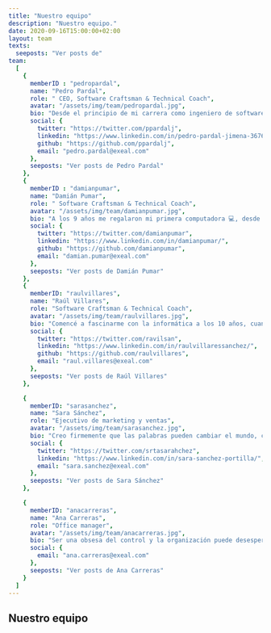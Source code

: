 ```yaml
---
title: "Nuestro equipo"
description: "Nuestro equipo."
date: 2020-09-16T15:00:00+02:00
layout: team
texts:
  seeposts: "Ver posts de"
team:
  [
    { 
      memberID : "pedropardal",     
      name: "Pedro Pardal",
      role: " CEO, Software Craftsman & Technical Coach",
      avatar: "/assets/img/team/pedropardal.jpg",
      bio: "Desde el principio de mi carrera como ingeniero de software, siempre he aspirado a mejorar mis habilidades y ayudar a mis compañeros a crecer como profesionales. En 2017 conocí la comunidad de Software Craftsmanship y fiché como Software Crafter en Codurance, en un deseo de convertir mi pasión por ayudar en mi trabajo full time. Hoy, dedico el 100% de mi tiempo a ayudar a equipos a entregar software de alta calidad, mediante el coaching de prácticas de Extreme programming y los valores de Software craftsmanship a junto con mi propio equipo en Exeal.",
      social: {
        twitter: "https://twitter.com/ppardalj",
        linkedin: "https://www.linkedin.com/in/pedro-pardal-jimena-36764344/",
        github: "https://github.com/ppardalj",
        email: "pedro.pardal@exeal.com"
      },
      seeposts: "Ver posts de Pedro Pardal"
    },
    { 
      memberID : "damianpumar", 
      name: "Damián Pumar",
      role: " Software Craftsman & Technical Coach",
      avatar: "/assets/img/team/damianpumar.jpg",
      bio: "A los 9 años me regalaron mi primera computadora 💻, desde ese momento algo cambió en mi cabeza 🤯, mi interés por la tecnología y por la informática fué creciendo día a día. Años después comencé a arreglar computadoras y pude emprender con mi propia empresa de ventas y reparación durante algunos años. Cada año que pasaba estaba más seguro que era el camino correcto. Después de los primeros años en la universidad estudiando ingeniería en sistemas de información tuve mi primera oportunidad desarrollando software. Desde aquel entonces  jamás he dejado de aprender y crecer en este fantástico mundo. Hoy en día me dedico a la formación de equipos para lograr su máximoendimiento 💪 tanto desde el punto de vista técnico como metodológico. Espero que nos veamos pronto! 👋",
      social: {
        twitter: "https://twitter.com/damianpumar",
        linkedin: "https://www.linkedin.com/in/damianpumar/",
        github: "https://github.com/damianpumar",
        email: "damian.pumar@exeal.com"
      },
      seeposts: "Ver posts de Damián Pumar"
    },
    { 
      memberID: "raulvillares",
      name: "Raúl Villares",
      role: "Software Craftsman & Technical Coach",
      avatar: "/assets/img/team/raulvillares.jpg",
      bio: "Comencé a fascinarme con la informática a los 10 años, cuando un profesor del colegio me introdujo en el mundo de la programación (con Turbo Pascal). A partir de ese momento tuve claro a qué quería dedicarme, así que acabé cursando la carrera de informática en la Universidad Rovira i Virgili de Tarragona. Tras 10 años desarrollando software de manera profesional, me di cuenta de que que algo no iba bien y que tenía que haber otra manera de hacer las cosas. Desde entonces, centré mis esfuerzos en aprender estas otras maneras, y estuve varios años trabajando en un entorno con una cultura eXtreme Programming fuertemente implantada. Ahora trato de traspasar todo lo que he aprendido --en el ámbito técnico y humano-- a otras personas.",
      social: {
        twitter: "https://twitter.com/ravilsan",
        linkedin: "https://www.linkedin.com/in/raulvillaressanchez/",
        github: "https://github.com/raulvillares",
        email: "raul.villares@exeal.com"
      },
      seeposts: "Ver posts de Raúl Villares"
    },

    {
      memberID: "sarasanchez",
      name: "Sara Sánchez",
      role: "Ejecutivo de marketing y ventas",
      avatar: "/assets/img/team/sarasanchez.jpg",
      bio: "Creo firmemente que las palabras pueden cambiar el mundo, como también creo que la comunicación es agua y nosotros decidimos si beberla o morir de sed. Me crie entre cuentos, novelas, poesías y ensayos. Cuando tuve la opción de elegir qué estudiar me decanté por la carrera de periodismo y RRSS, que además del periodismo en sí, abarcaba aprendizajes en relación al marketing y la publicidad. Y ahora, presente en el sector IT, quiero transmitir la importancia de las buenas prácticas comunicativas en este sector y también de la importancia de “desplegarlas” con óptimos procesos. Si queremos buscar soluciones a determinados problemas en un mercado tan variante y variopinto tendremos que conocernos. Así que, heme aquí, ¡conozcámonos!",
      social: {
        twitter: "https://twitter.com/srtasarahchez",
        linkedin: "https://www.linkedin.com/in/sara-sanchez-portilla/",
        email: "sara.sanchez@exeal.com"
      },
      seeposts: "Ver posts de Sara Sánchez"
    },

    { 
      memberID: "anacarreras",
      name: "Ana Carreras",
      role: "Office manager",
      avatar: "/assets/img/team/anacarreras.jpg",
      bio: "Ser una obsesa del control y la organización puede desesperar los nervios a tus seres queridos, pero, en mi caso al menos, desde el punto de vista profesional, ha sido mi gran baza. Aunque inicialmente estudié música (sí, soy flautista), desde siempre una de mis grandes aficiones ha sido “organizar”. Desde los armarios de casa, papeles de cualquier tipo, una fiesta, hasta un gran viaje. Estudiar la carrera de Turismo y la formación en secretariado internacional fueron como un hobby. Trabajando en la ya extinta Central de Viajes Transhotel, allá por el 2003, contaron conmigo para participar en un proyecto apasionante: un GDS (motor de reservas global), pero que a diferencia de sus antecesores, Savia Amadeus o Sabre tuviera una usabilidad totalmente accesible al gran público. Pocos años después, muy pocos necesitarían ya un profesional del Turismo para organizar sus vacaciones. Era hora de cambiar de sector, pero yo ya estaba totalmente enganchada al diseño UX. Durante los últimos quince años he podido ampliar mi formación en marketing digital, product management, programación web y comercio electrónico. En Exeal, como Office Manager, puedo dar rienda suelta a mi “afición organizadora” con un equipo altamente motivado y creativo.",
      social: {
        email: "ana.carreras@exeal.com"
      },
      seeposts: "Ver posts de Ana Carreras"
    }
  ]
---
```


## Nuestro equipo
